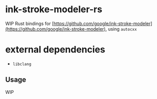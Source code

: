 # ink-stroke-modeler-rs
WIP Rust bindings for [https://github.com/google/ink-stroke-modeler](https://github.com/google/ink-stroke-modeler), using `autocxx`

# external dependencies
- `libclang`

## Usage
WIP
